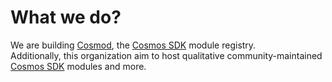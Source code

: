 # What we do?

We are building [Cosmod](https://cosmod.xyz), the [Cosmos SDK](https://docs.cosmos.network) module registry.  
Additionally, this organization aim to host qualitative community-maintained [Cosmos SDK](https://docs.cosmos.network) modules and more.
